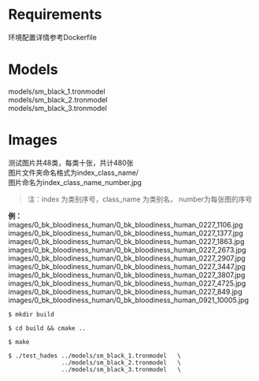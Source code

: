 # Requirements
环境配置详情参考Dockerfile

# Models
models/sm_black_1.tronmodel  
models/sm_black_2.tronmodel  
models/sm_black_3.tronmodel  

# Images
测试图片共48类，每类十张，共计480张  
图片文件夹命名格式为index_class_name/  
图片命名为index_class_name_number.jpg  
> 注：index 为类别序号，class_name 为类别名， number为每张图的序号

**例：**                                
images/0_bk_bloodiness_human/0_bk_bloodiness_human_0227_1106.jpg  
images/0_bk_bloodiness_human/0_bk_bloodiness_human_0227_1377.jpg  
images/0_bk_bloodiness_human/0_bk_bloodiness_human_0227_1863.jpg  
images/0_bk_bloodiness_human/0_bk_bloodiness_human_0227_2673.jpg   
images/0_bk_bloodiness_human/0_bk_bloodiness_human_0227_2907.jpg  
images/0_bk_bloodiness_human/0_bk_bloodiness_human_0227_3447.jpg  
images/0_bk_bloodiness_human/0_bk_bloodiness_human_0227_3807.jpg  
images/0_bk_bloodiness_human/0_bk_bloodiness_human_0227_4725.jpg  
images/0_bk_bloodiness_human/0_bk_bloodiness_human_0227_849.jpg   
images/0_bk_bloodiness_human/0_bk_bloodiness_human_0921_10005.jpg  

```shell
$ mkdir build   
   
$ cd build && cmake ..   
   
$ make   
   
$ ./test_hades ../models/sm_black_1.tronmodel   \  
               ../models/sm_black_2.tronmodel   \  
               ../models/sm_black_3.tronmodel   \  
               
```
